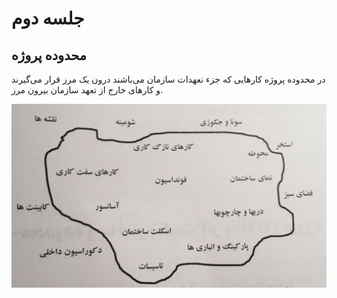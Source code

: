# جلسه دوم

## محدوده پروژه

در محدوده پروژه کارهایی که جزء نعهدات سازمان می‌باشند درون یک مرز قرار می‌گیرند و کارهای خارج از تعهد سازمان بیرون مرز.

![Slide_01](/prjctrl/images/s01.jpg)
